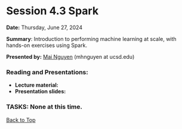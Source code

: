# Session 4.3 Spark

**Date:** Thursday, June 27, 2024

**Summary**: Introduction to performing machine learning at scale, with hands-on exercises using Spark.

**Presented by:** [Mai Nguyen](https://www.sdsc.edu/research/researcher_spotlight/nguyen_mai.html) (mhnguyen at ucsd.edu) 

### Reading and Presentations:
* **Lecture material:**
* **Presentation slides:**
### TASKS: None at this time.

[Back to Top](#top)
